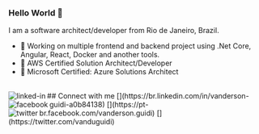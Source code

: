 ### Hello World 👋
I am a software architect/developer from Rio de Janeiro, Brazil.
- 🔭 Working on multiple frontend and backend project using .Net Core, Angular, React, Docker and another tools.
- 🌱 AWS Certified Solution Architect/Developer
- 🌱 Microsoft Certified: Azure Solutions Architect
<br>
## Connect with me
[<img align="left" alt="linked-in" src="https://img.shields.io/badge/linkedin-%230077B5.svg?&style=for-the-badge&logo=linkedin&logoColor=white" />](https://br.linkedin.com/in/vanderson-guidi-a0b84138)
[<img align="left" alt="facebook" src="https://img.shields.io/badge/facebook-%231877F2.svg?&style=for-the-badge&logo=facebook&logoColor=white" />](https://pt-br.facebook.com/vanderson.guidi)
[<img align="left" alt="twitter" src="https://img.shields.io/badge/twitter-%231DA1F2.svg?&style=for-the-badge&logo=twitter&logoColor=white" />](https://twitter.com/vanduguidi)
<br>
<br>
